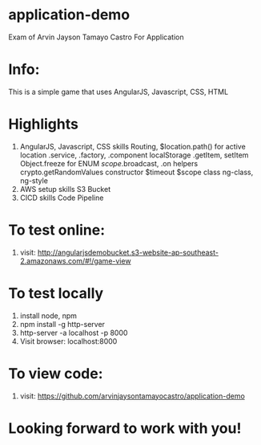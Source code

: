 # application-demo
Exam of Arvin Jayson Tamayo Castro For Application

# Info: 
This is a simple game that uses AngularJS, Javascript, CSS, HTML

# Highlights
1. AngularJS, Javascript, CSS skills
    Routing, $location.path() for active location
	.service, .factory, .component
	localStorage .getItem, setItem
	Object.freeze for ENUM
	$scope .$broadcast, .on
	helpers crypto.getRandomValues
    constructor
	$timeout
    $scope
    class
    ng-class, ng-style
2. AWS setup skills
    S3 Bucket
3. CICD skills
    Code Pipeline

# To test online:
1. visit: http://angularjsdemobucket.s3-website-ap-southeast-2.amazonaws.com/#!/game-view

# To test locally
1. install node, npm
2. npm install -g http-server
3. http-server -a localhost -p 8000
4. Visit browser: localhost:8000

# To view code:
1. visit: https://github.com/arvinjaysontamayocastro/application-demo

# Looking forward to work with you!